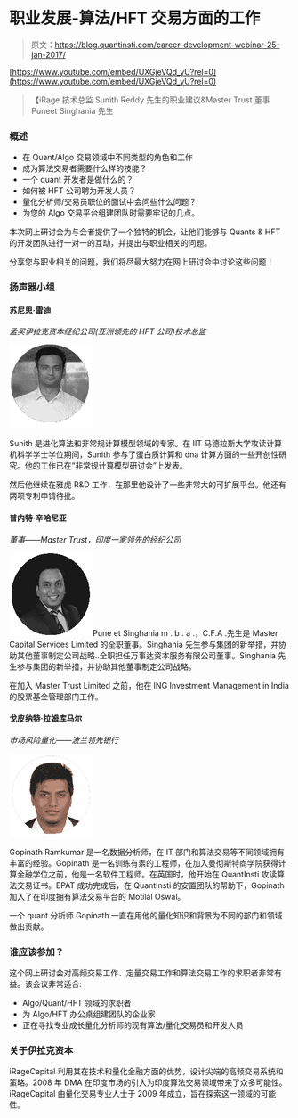 # 职业发展-算法/HFT 交易方面的工作

> 原文：<https://blog.quantinsti.com/career-development-webinar-25-jan-2017/>

[https://www.youtube.com/embed/UXGjeVQd_yU?rel=0](https://www.youtube.com/embed/UXGjeVQd_yU?rel=0)

> 【iRage 技术总监 Sunith Reddy 先生的职业建议&Master Trust 董事 Puneet Singhania 先生

### **概述**

*   在 Quant/Algo 交易领域中不同类型的角色和工作
*   成为算法交易者需要什么样的技能？
*   一个 quant 开发者是做什么的？
*   如何被 HFT 公司聘为开发人员？
*   量化分析师/交易员职位的面试中会问些什么问题？
*   为您的 Algo 交易平台组建团队时需要牢记的几点。

本次网上研讨会为与会者提供了一个独特的机会，让他们能够与 Quants & HFT 的开发团队进行一对一的互动，并提出与职业相关的问题。

分享您与职业相关的问题，我们将尽最大努力在网上研讨会中讨论这些问题！

### 扬声器小组

#### **苏尼思·雷迪**

*孟买伊拉克资本经纪公司(亚洲领先的 HFT 公司)技术总监*

![](img/b913de54c0dc9fa6ae54be32e77715a8.png)

Sunith 是进化算法和非常规计算模型领域的专家。在 IIT 马德拉斯大学攻读计算机科学学士学位期间，Sunith 参与了蛋白质计算和 dna 计算方面的一些开创性研究。他的工作已在“非常规计算模型研讨会”上发表。

然后他继续在雅虎 R&D 工作，在那里他设计了一些非常大的可扩展平台。他还有两项专利申请待批。

#### **普内特·辛哈尼亚**

*董事——Master Trust，印度一家领先的经纪公司*

![](img/ccb9087b369102f0cce1687c5b0a4334.png)Pune et Singhania m . b . a .，C.F.A .先生是 Master Capital Services Limited 的全职董事。Singhania 先生参与集团的新举措，并协助其他董事制定公司战略..全职担任万事达资本服务有限公司董事。Singhania 先生参与集团的新举措，并协助其他董事制定公司战略。

在加入 Master Trust Limited 之前，他在 ING Investment Management in India 的股票基金管理部门工作。

#### 戈皮纳特·拉姆库马尔

*市场风险量化——波兰领先银行*

![](img/beb7e2bfd42d44f73236d20288c795d7.png)

Gopinath Ramkumar 是一名数据分析师，在 IT 部门和算法交易等不同领域拥有丰富的经验。Gopinath 是一名训练有素的工程师，在加入曼彻斯特商学院获得计算金融学位之前，他是一名软件工程师。在英国时，他开始在 QuantInsti 攻读算法交易证书。EPAT 成功完成后，在 QuantInsti 的安置团队的帮助下，Gopinath 加入了在印度拥有算法交易平台的 Motilal Oswal。

一个 quant 分析师 Gopinath 一直在用他的量化知识和背景为不同的部门和领域做出贡献。

### 谁应该参加？

这个网上研讨会对高频交易工作、定量交易工作和算法交易工作的求职者非常有益。该会议非常适合:

*   Algo/Quant/HFT 领域的求职者
*   为 Algo/HFT 办公桌组建团队的企业家
*   正在寻找专业成长量化分析师的现有算法/量化交易员和开发人员

### **关于伊拉克资本**

iRageCapital 利用其在技术和量化金融方面的优势，设计尖端的高频交易系统和策略。2008 年 DMA 在印度市场的引入为印度算法交易领域带来了众多可能性。iRageCapital 由量化交易专业人士于 2009 年成立，旨在探索这一领域的可能性。